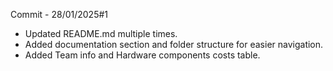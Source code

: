 Commit - 28/01/2025#1

- Updated README.md multiple times. 
- Added documentation section and folder structure for easier navigation.
- Added Team info and Hardware components costs table.